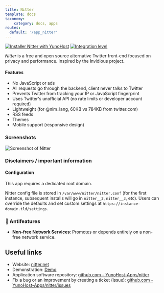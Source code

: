 ```yaml
---
title: Nitter
template: docs
taxonomy:
    category: docs, apps
routes:
  default: '/app_nitter'
---
```


[![Installer Nitter with YunoHost](https://install-app.yunohost.org/install-with-yunohost.svg)](https://install-app.yunohost.org/?app=nitter) [![Integration level](https://dash.yunohost.org/integration/nitter.svg)](https://dash.yunohost.org/appci/app/nitter)

*Nitter* is a free and open source alternative Twitter front-end focused on privacy and performance. Inspired by the Invidious project.

#### Features

- No JavaScript or ads
- All requests go through the backend, client never talks to Twitter
- Prevents Twitter from tracking your IP or JavaScript fingerprint
- Uses Twitter's unofficial API (no rate limits or developer account required)
- Lightweight (for @nim_lang, 60KB vs 784KB from twitter.com)
- RSS feeds
- Themes
- Mobile support (responsive design)

### Screenshots

![Screenshot of Nitter](https://github.com/YunoHost-Apps/nitter_ynh/blob/master/doc/screenshots/screenshot.png)

### Disclaimers / important information

#### Configuration

This app requires a dedicated root domain.

Nitter config file is stored in `/var/www/nitter/nitter.conf` (for the first instance, subsequent installs will go in `nitter__2`, `nitter__3`, etc). Users can override the defaults and set custom settings at `https://instance-domain.tld/settings`.

### :red_circle: Antifeatures

- **Non-free Network Services**: Promotes or depends entirely on a non-free network service.

## Useful links

+ Website: [nitter.net](https://nitter.net/)
+ Demonstration: [Demo](https://nitter.net/)
+ Application software repository: [github.com - YunoHost-Apps/nitter](https://github.com/YunoHost-Apps/nitter_ynh)
+ Fix a bug or an improvement by creating a ticket (issue): [github.com - YunoHost-Apps/nitter/issues](https://github.com/YunoHost-Apps/nitter_ynh/issues)
